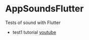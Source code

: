 # AppSoundsFlutter
Tests of sound with Flutter 

- test1 tutorial [youtube](https://www.youtube.com/watch?v=dspZNP5hc2w)

